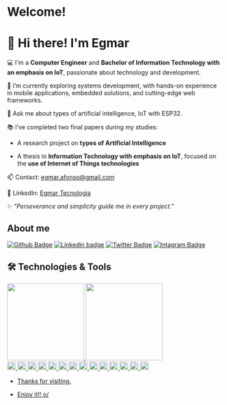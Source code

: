 # Welcome!

 

# 👋 Hi there! I'm Egmar

 

💻 I'm a **Computer Engineer** and **Bachelor of Information Technology with an emphasis on IoT**, passionate about technology and development.   

🌱 I’m currently exploring systems development, with hands-on experience in mobile applications, embedded solutions, and cutting-edge web frameworks. 

💬 Ask me about types of artificial intelligence, IoT with ESP32.  

📚 I’ve completed two final papers during my studies:  

- A research project on **types of Artificial Intelligence**
  
- A thesis in **Information Technology with emphasis on IoT**, focused on the **use of Internet of Things technologies**
  
📫 Contact: egmar.afonso@gmail.com

 📎 LinkedIn: [Egmar Tecnologia](https://www.linkedin.com/in/egmar-tecnologia/)  
 
✨ *"Perseverance and simplicity guide me in every project."*

## About me

[![Github Badge](https://img.shields.io/badge/GitHub-100000?style=for-the-badge&logo=github&logoColor=white&link=https://github.com/afonsoegmar/afonsoegmar)](https://github.com/afonsoegmar/afonsoegmar)
[![Linkedin badge](https://img.shields.io/badge/LinkedIn-0077B5?style=for-the-badge&logo=linkedin&logoColor=white&link=https://www.linkedin.com/in/egmar-afonso-dos-santos-65936414/)](https://www.linkedin.com/in/egmar-afonso-dos-santos-65936414/)
[![Twitter Badge](https://img.shields.io/badge/Twitter-1DA1F2?style=for-the-badge&logo=twitter&logoColor=white&logoColor=white&link=https://twitter.com/AfonsoEgmar)](https://twitter.com/AfonsoEgmar)
[![Intagram Badge](https://img.shields.io/badge/Instagram-E4405F?style=for-the-badge&logo=instagram&logoColor=white&link=https//https://www.instagram.com/egmarafonsodos/)](https://www.instagram.com/egmarafonsodos/)
## 🛠️ Technologies & Tools
<div>
<a href="https://github.com/afonsoegmar">
<img height="180em" src="https://github-readme-stats.vercel.app/api/top-langs/?username=afonsoegmar&layout=compact&langs_count=7&theme=dracula"/>
<img height="180em" src="https://github-readme-stats.vercel.app/api?username=afonsoegmar&show_icons=true&theme=dracula&include_all_commits=true&count_private=true"/>
</div>
<code><img height= "20"src= "https://img.shields.io/badge/HTML5-E34F26.svg?style=for-the-badge&logo=HTML5&logoColor=white"></code>
<code><img height= "20"src= "https://img.shields.io/badge/CSS3-1572B6.svg?style=for-the-badge&logo=CSS3&logoColor=white"></code>
<code><img height= "20"src= "https://img.shields.io/badge/Tailwind%20CSS-06B6D4.svg?style=for-the-badge&logo=Tailwind-CSS&logoColor=white"></code>
<code><img height= "20"src= "https://img.shields.io/badge/JavaScript-F7DF1E.svg?style=for-the-badge&logo=JavaScript&logoColor=black"></code>
<code><img height= "20"src= "https://img.shields.io/badge/C++-00599C.svg?style=for-the-badge&logo=C++&logoColor=white"></code>
 <code><img height= "20"src= "https://img.shields.io/badge/c%23-%23239120.svg?style=for-the-badge&logo=c-sharp&logoColor=white"></code>
<code><img height= "20"src= "https://img.shields.io/badge/Microsoft%20SQL%20Server-CC2927?style=for-the-badge&logo=microsoft%20sql%20server&logoColor=white"></code>
<code><img height= "20"src= "https://img.shields.io/badge/Python-FFD43B?style=for-the-badge&logo=python&logoColor=blue"></code>
<code><img height= "20"src= "https://img.shields.io/badge/Next-black?style=for-the-badge&logo=next.js&logoColor=white"></code>
<code><img height= "20"src= "https://img.shields.io/badge/node.js-6DA55F?style=for-the-badge&logo=node.js&logoColor=white"></code>
<code><img height= "20"src= "https://img.shields.io/badge/react-%2320232a.svg?style=for-the-badge&logo=react&logoColor=%2361DAFB"></code>
<code><img height= "20"src= "https://img.shields.io/badge/TryHackMe-212C42.svg?style=for-the-badge&logo=TryHackMe&logoColor=white"></code>
<code><img height= "20"src= "https://img.shields.io/badge/Debian-D70A53?style=for-the-badge&logo=debian&logoColor=white"></code>
<code><img height= "20"src= "https://img.shields.io/badge/Kali-268BEE?style=for-the-badge&logo=kalilinux&logoColor=white"></code>

 - Thanks for visiting.

- Enjoy it!! o/
